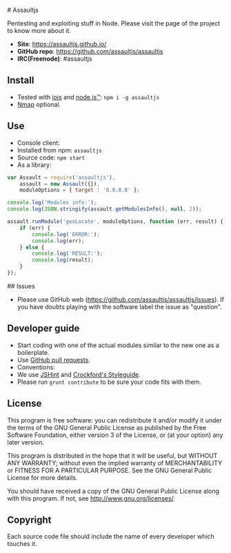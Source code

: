 # Assaultjs

Pentesting and exploiting stuff in Node. Please visit the page of the project to know more about it.
- **Site**: https://assaultjs.github.io/
- **GitHub repo**: https://github.com/assaultjs/assaultjs
- **IRC(Freenode)**: #assaultjs

## Install
- Tested with [iojs](https://iojs.org/) and [node.js™](http://nodejs.org/): `npm i -g assaultjs`
- [Nmap](http://nmap.org/) optional.

## Use
- Console client:
 - Installed from npm: `assaultjs`
 - Source code: `npm start`
- As a library:
```javascript
var Assault = require('assaultjs'),
    assault = new Assault({}),
    moduleOptions = { target : '8.8.8.8' };

console.log('Modules info:');
console.log(JSON.stringify(assault.getModulesInfo(), null, 2));

assault.runModule('geoLocate', moduleOptions, function (err, result) {
    if (err) {
        console.log('ERROR:');
        console.log(err);
    } else {
        console.log('RESULT:');
        console.log(result);
    }
});
```

## Issues
- Please use GitHub web (https://github.com/assaultjs/assaultjs/issues). If you have doubts playing with the software label the issue as "question".

## Developer guide
- Start coding with one of the actual modules similar to the new one as a boilerplate.
- Use [GitHub pull requests](https://help.github.com/articles/using-pull-requests).
- Conventions:
 - We use [JSHint](http://jshint.com/) and [Crockford's Styleguide](http://javascript.crockford.com/code.html).
 - Please run `grunt contribute` to be sure your code fits with them.

## License
This program is free software: you can redistribute it and/or modify
it under the terms of the GNU General Public License as published by
the Free Software Foundation, either version 3 of the License, or
(at your option) any later version.

This program is distributed in the hope that it will be useful,
but WITHOUT ANY WARRANTY; without even the implied warranty of
MERCHANTABILITY or FITNESS FOR A PARTICULAR PURPOSE.  See the
GNU General Public License for more details.

You should have received a copy of the GNU General Public License
along with this program.  If not, see <http://www.gnu.org/licenses/>.

## Copyright
Each source code file should include the name of every developer which touches it.
